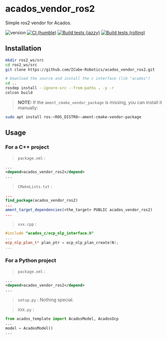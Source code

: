 # acados_vendor_ros2
Simple ros2 vendor for Acados.

![version](https://img.shields.io/badge/version-0.3.6-blue)
[![CI (humble)](https://github.com/ICube-Robotics/acados_vendor_ros2/actions/workflows/ci.yml/badge.svg)](https://github.com/ICube-Robotics/acados_vendor_ros2/actions/workflows/ci.yml)
[![Build tests (jazzy)](../../actions/workflows/ci-jazzy.yaml/badge.svg?branch=main)](../../actions/workflows/ci-jazzy.yaml?query=branch:main)
[![Build tests (rolling)](../../actions/workflows/ci-rolling.yaml/badge.svg?branch=main)](../../actions/workflows/ci-rolling.yaml?query=branch:main)


## Installation

```bash
mkdir ros2_ws/src
cd ros2_ws/src
git clone https://github.com/ICube-Robotics/acados_vendor_ros2.git

# Download the source and install the c interface (lib "acados")
cd ..
rosdep install --ignore-src --from-paths . -y -r
colcon build
```

>**NOTE:** If the `ament_cmake_vendor_package` is missing, you can install it manually:
```bash
sudo apt install ros-<ROS_DISTRO>-ament-cmake-vendor-package
```

## Usage

### For a C++ project
> `package.xml` :
```xml
...
<depend>acados_vendor_ros2</depend>
...
```

> `CMakeLists.txt` :
```cmake
...
find_package(acados_vendor_ros2)
...
ament_target_dependencies(<the_target> PUBLIC acados_vendor_ros2)
...
```
> `xxx.cpp` :
```cpp
#include "acados_c/ocp_nlp_interface.h"
...
ocp_nlp_plan_t* plan_ptr = ocp_nlp_plan_create(N);
...
```

### For a Python project

> `package.xml` :
```xml
...
<depend>acados_vendor_ros2</depend>
...
```

> `setup.py` :
Nothing special.

> `XXX.py` :
```python
from acados_template import AcadosModel, AcadosOcp
...
model = AcadosModel()
...
```
